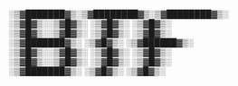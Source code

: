 ░▒▓███████▓▒░▒▓████████▓▒░▒▓████████▓▒░ 
░▒▓█▓▒░░▒▓█▓▒░ ░▒▓█▓▒░   ░▒▓█▓▒░        
░▒▓█▓▒░░▒▓█▓▒░ ░▒▓█▓▒░   ░▒▓█▓▒░        
░▒▓███████▓▒░  ░▒▓█▓▒░   ░▒▓██████▓▒░   
░▒▓█▓▒░░▒▓█▓▒░ ░▒▓█▓▒░   ░▒▓█▓▒░        
░▒▓█▓▒░░▒▓█▓▒░ ░▒▓█▓▒░   ░▒▓█▓▒░        
░▒▓███████▓▒░  ░▒▓█▓▒░   ░▒▓█▓▒░        
                                        
                                        
                              
                              
                              
